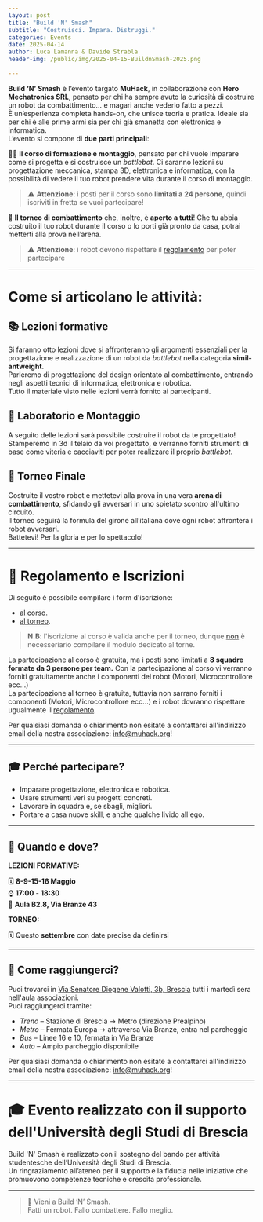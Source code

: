 ```yaml
---
layout: post
title: "Build 'N' Smash"
subtitle: "Costruisci. Impara. Distruggi."
categories: Events
date: 2025-04-14
author: Luca Lamanna & Davide Strabla
header-img: /public/img/2025-04-15-BuildnSmash-2025.png

---
```


**Build ‘N’ Smash** è l’evento targato **MuHack**, in collaborazione con **Hero Mechatronics SRL**, pensato per chi ha sempre avuto la curiosità di costruire un robot da combattimento… e magari anche vederlo fatto a pezzi.  
È un’esperienza completa hands-on, che unisce teoria e pratica. Ideale sia per chi è alle prime armi sia per chi già smanetta con elettronica e informatica.  
L’evento si compone di **due parti principali**:

🧑‍💻 **Il corso di formazione e montaggio**, pensato per chi vuole imparare come si progetta e si costruisce un *battlebot*. Ci saranno lezioni su progettazione meccanica, stampa 3D, elettronica e informatica, con la possibilità di vedere il tuo robot prendere vita durante il corso di montaggio.

> ⚠️ **Attenzione**: i posti per il corso sono **limitati a 24 persone**, quindi iscriviti in fretta se vuoi partecipare!

🤖 **Il torneo di combattimento** che, inoltre, è **aperto a tutti**! Che tu abbia costruito il tuo robot durante il corso o lo porti già pronto da casa, potrai metterti alla prova nell’arena.

> ⚠️ **Attenzione**: i robot devono rispettare il [regolamento](/public/doc/regolamento-hack-n-smash-2025.pdf) per poter partecipare


---

# Come si articolano le attività:

## 📚 Lezioni formative
Si faranno otto lezioni dove si affronteranno gli argomenti essenziali per la progettazione e realizzazione di un robot da *battlebot* nella categoria **simil-antweight**.  
Parleremo di progettazione del design orientato al combattimento, entrando negli aspetti tecnici di informatica, elettronica e robotica.  
Tutto il materiale visto nelle lezioni verrà fornito ai partecipanti.

## 🔩 Laboratorio e Montaggio

A seguito delle lezioni sarà possibile costruire il robot da te progettato!  
Stamperemo in 3d il telaio da voi progettato, e verranno forniti strumenti di base come viteria e cacciaviti per poter realizzare il proprio *battlebot*.  

## 🤖 Torneo Finale
Costruite il vostro robot e mettetevi alla prova in una vera **arena di combattimento**, sfidando gli avversari in uno spietato scontro all'ultimo circuito.  
Il torneo seguirà la formula del girone all’italiana dove ogni robot affronterà i robot avversari.  
Battetevi! Per la gloria e per lo spettacolo!

---

# 📝 Regolamento e Iscrizioni

Di seguito è possibile compilare i form d'iscrizione:

- [al corso](https://forms.gle/VcpkFrfv72h47gKS9).
- [al torneo](https://forms.gle/ERd7RZpdRULYKNHR6).

> **N.B**: l'iscrizione al corso è valida anche per il torneo, dunque **<u>non</u>** è necesseriario compilare il modulo dedicato al torne.

La partecipazione al corso è gratuita, ma i posti sono limitati a **8 squadre formate da 3 persone per team.** Con la partecipazione al corso vi verranno forniti gratuitamente anche i componenti del robot (Motori, Microcontrollore ecc...)  
La partecipazione al torneo è gratuita, tuttavia non sarrano forniti i componenti (Motori, Microcontrollore ecc...) e i robot dovranno rispettare ugualmente il [regolamento](/public/doc/regolamento-hack-n-smash-2025.pdf).

Per qualsiasi domanda o chiarimento non esitate a contattarci all'indirizzo email della nostra associazione: [info@muhack.org](mailto:info@muhack.org)!  

---

## 🎓 Perché partecipare?

- Imparare progettazione, elettronica e robotica.
- Usare strumenti veri su progetti concreti.
- Lavorare in squadra e, se sbagli, migliori.
- Portare a casa nuove skill, e anche qualche livido all'ego.

---

## 📅 Quando e dove?

**LEZIONI FORMATIVE:**

🗓️ **8-9-15-16 Maggio**  
⌚ **17:00** - **18:30**  
📍 **Aula B2.8, Via Branze 43**

**TORNEO:**  

🗓️ Questo **settembre** con date precise da definirsi

---

## 🚀 Come raggiungerci?

Puoi trovarci in [Via Senatore Diogene Valotti, 3b, Brescia](https://maps.app.goo.gl/WpPe7QCL2RA4hPRW9) tutti i martedì sera nell'aula associazioni.  
Puoi raggiungerci tramite:

* <span class="fa fa-1x fa-train"> *Treno*</span> – Stazione di Brescia → Metro (direzione Prealpino)
* <span class="fa fa-1x fa-subway"> *Metro*</span> – Fermata Europa → attraversa Via Branze, entra nel parcheggio
* <span class="fa fa-1x fa-bus"> *Bus*</span> – Linee 16 e 10, fermata in Via Branze
* <span class="fa fa-1x fa-car"> *Auto*</span> – Ampio parcheggio disponibile

Per qualsiasi domanda o chiarimento non esitate a contattarci all'indirizzo email della nostra associazione: [info@muhack.org](mailto:info@muhack.org)!  

---

# 🎓 Evento realizzato con il supporto dell'Università degli Studi di Brescia

Build 'N' Smash è realizzato con il sostegno del bando per attività studentesche dell’Università degli Studi di Brescia.  
Un ringraziamento all’ateneo per il supporto e la fiducia nelle iniziative che promuovono competenze tecniche e crescita professionale.

---

> 🧨 Vieni a Build ‘N’ Smash.  
> Fatti un robot. Fallo combattere. Fallo meglio.
